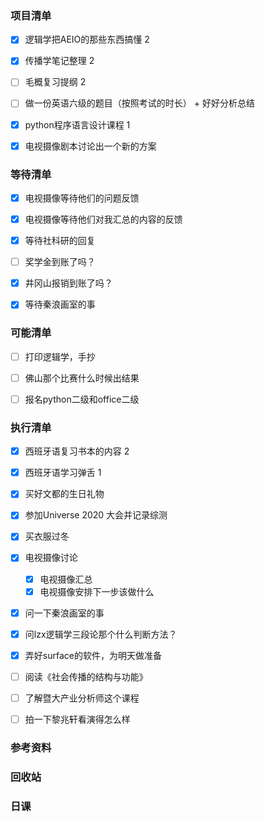 ### 项目清单

- [x] 逻辑学把AEIO的那些东西搞懂 2

- [x] 传播学笔记整理 2

- [ ] 毛概复习提纲 2

- [ ] 做一份英语六级的题目（按照考试的时长） + 好好分析总结

- [x] python程序语言设计课程 1

- [x] 电视摄像剧本讨论出一个新的方案

  

### 等待清单

- [x] 电视摄像等待他们的问题反馈

- [x] 电视摄像等待他们对我汇总的内容的反馈

- [x] 等待社科研的回复

- [ ] 奖学金到账了吗？

- [x] 井冈山报销到账了吗？

- [x] 等待秦浪画室的事

  

### 可能清单

- [ ] 打印逻辑学，手抄
- [ ] 佛山那个比赛什么时候出结果
- [ ] 报名python二级和office二级



### 执行清单

- [x] 西班牙语复习书本的内容 2 

- [x] 西班牙语学习弹舌 1

- [x] 买好文都的生日礼物 

- [x] 参加Universe 2020 大会并记录综测

- [x] 买衣服过冬

- [x] 电视摄像讨论

  - [x] 电视摄像汇总
  - [x] 电视摄像安排下一步该做什么

- [x] 问一下秦浪画室的事

- [x] 问lzx逻辑学三段论那个什么判断方法？

- [x] 弄好surface的软件，为明天做准备

- [ ] 阅读《社会传播的结构与功能》

- [ ] 了解暨大产业分析师这个课程

- [ ] 拍一下黎兆轩看演得怎么样

  

### 参考资料



### 回收站



### 日课

